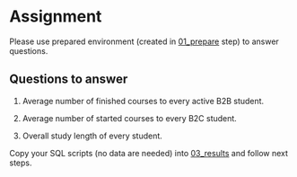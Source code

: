 # Assignment

Please use prepared environment (created in [01_prepare](01_prepare.md) step) to answer questions.

## Questions to answer

1) Average number of finished courses to every active B2B student.

2) Average number of started courses to every B2C student.

3) Overall study length of every student.

Copy your SQL scripts (no data are needed) into [03_results](03_results.md) and follow next steps.
